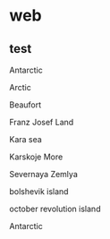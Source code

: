 # web

## test

Antarctic

Arctic

Beaufort

Franz Josef Land

Kara sea

Karskoje More


Severnaya Zemlya

bolshevik island

october revolution island

Antarctic

